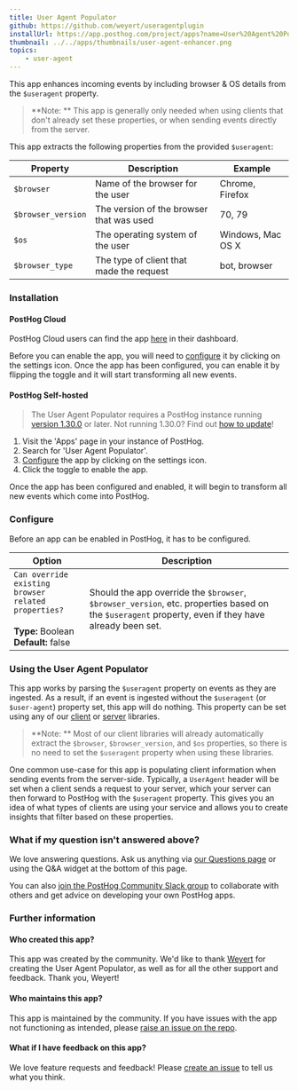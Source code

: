 ```yaml
---
title: User Agent Populator
github: https://github.com/weyert/useragentplugin
installUrl: https://app.posthog.com/project/apps?name=User%20Agent%20Populator
thumbnail: ../../apps/thumbnails/user-agent-enhancer.png
topics:
    - user-agent
---
```


This app enhances incoming events by including browser & OS details from the `$useragent` property.

> **Note: ** This app is generally only needed when using clients that don't already set these properties, or when sending events directly from the server.

This app extracts the following properties from the provided `$useragent`:

| Property | Description | Example|
| --- | --- | --- |
| `$browser` | Name of the browser for the user | Chrome, Firefox |
| `$browser_version` | The version of the browser that was used | 70, 79 |
| `$os` | The operating system of the user | Windows, Mac OS X |
| `$browser_type` | The type of client that made the request | bot, browser |

### Installation

#### PostHog Cloud

PostHog Cloud users can find the app [here](https://app.posthog.com/project/apps?name=User+Agent+Populator) in their dashboard.

Before you can enable the app, you will need to [configure](#configure) it by clicking on the settings icon.
Once the app has been configured, you can enable it by flipping the toggle and it will start transforming all new events.

#### PostHog Self-hosted

> The User Agent Populator requires a PostHog instance running [version 1.30.0](https://posthog.com/blog/the-posthog-array-1-30-0) or later.
> Not running 1.30.0? Find out [how to update](https://posthog.com/docs/self-host/configure/upgrading-posthog)!

1. Visit the 'Apps' page in your instance of PostHog.
2. Search for 'User Agent Populator'.
3. [Configure](#configure) the app by clicking on the settings icon.
4. Click the toggle to enable the app.

Once the app has been configured and enabled, it will begin to transform all new events which come into PostHog.

### Configure

Before an app can be enabled in PostHog, it has to be configured.

| Option | Description |
| --- | --- |
| <span class="whitespace-nowrap mr-4">`Can override existing`<br />`browser related properties?`</span> <br /><br />**Type:** Boolean<br />**Default:** false | Should the app override the `$browser`, `$browser_version`, etc. properties based on the `$useragent` property, even if they have already been set.

### Using the User Agent Populator

This app works by parsing the `$useragent` property on events as they are ingested.
As a result, if an event is ingested without the `$useragent` (or `$user-agent`) property set, this app will do nothing.
This property can be set using any of our [client](/docs/integrate#client-libraries) or [server](/docs/integrate#server-libraries) libraries.

> **Note: ** Most of our client libraries will already automatically extract the `$browser`, `$browser_version`, and `$os` properties, so there is no need to set the `$useragent` property when using these libraries.

One common use-case for this app is populating client information when sending events from the server-side. Typically, a `UserAgent` header will be set when a client sends a request to your server, which your server can then forward to PostHog with the `$useragent` property.
This gives you an idea of what types of clients are using your service and allows you to create insights that filter based on these properties.


### What if my question isn't answered above?

We love answering questions. Ask us anything via [our Questions page](/questions) or using the Q&A widget at the bottom of this page.

You can also [join the PostHog Community Slack group](/slack) to collaborate with others and get advice on developing your own PostHog apps.

### Further information

#### Who created this app?

This app was created by the community. We'd like to thank [Weyert](https://www.npmjs.com/~weyert) for creating the User Agent Populator, as well as for all the other support and feedback. Thank you, Weyert!

#### Who maintains this app?

This app is maintained by the community. If you have issues with the app not functioning as intended, please [raise an issue on the repo](https://www.npmjs.com/package/useragent-plugin).

#### What if I have feedback on this app?

We love feature requests and feedback! Please [create an issue](https://github.com/PostHog/posthog/issues/new?assignees=&labels=enhancement%2C+feature&template=feature_request.md) to tell us what you think.
